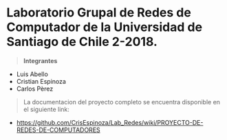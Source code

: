 # Laboratorio Grupal de Redes de Computador de la Universidad de Santiago de Chile 2-2018.

> **Integrantes**
-  Luis Abello
-  Cristian Espinoza
-  Carlos Pèrez

> La documentacion del proyecto completo se encuentra disponible en el siguiente link: 

  * https://github.com/CrisEspinoza/Lab_Redes/wiki/PROYECTO-DE-REDES-DE-COMPUTADORES 
